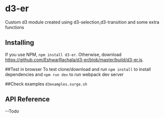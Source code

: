 # d3-er

Custom d3 module created using d3-selection,d3-transition and some extra functions 

## Installing

If you use NPM, `npm install d3-er`. Otherwise, download https://github.com/EshwarRachala/d3-er/blob/master/build/d3-er.js.

##Test in browser
To test clone/download and run `npm install` to install dependencies 
and `npm run dev` to run webpack dev server

##Check examples
`d3examples.surge.sh`


## API Reference

--Todo 
